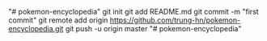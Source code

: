 "# pokemon-encyclopedia"  git init git add README.md git commit -m "first commit" git remote add origin https://github.com/trung-hn/pokemon-encyclopedia.git git push -u origin master
"# pokemon-encyclopedia" 
